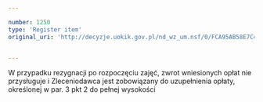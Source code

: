 ```yaml
---

number: 1250
type: 'Register item'
original_uri: 'http://decyzje.uokik.gov.pl/nd_wz_um.nsf/0/FCA95AB58E7C47A2C125739A002950BF?OpenDocument'


---
```


W przypadku rezygnacji po rozpoczęciu zajęć, zwrot wniesionych opłat nie przysługuje i Zleceniodawca jest zobowiązany do uzupełnienia opłaty, określonej w par. 3 pkt 2 do pełnej wysokości
